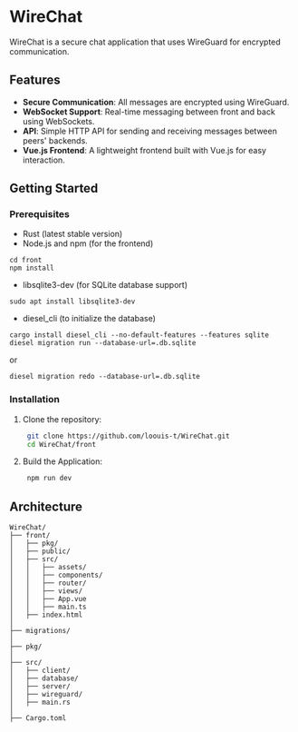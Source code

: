 # WireChat

WireChat is a secure chat application that uses WireGuard for encrypted communication.

## Features
- **Secure Communication**: All messages are encrypted using WireGuard.
- **WebSocket Support**: Real-time messaging between front and back using WebSockets.
- **API**: Simple HTTP API for sending and receiving messages between peers' backends.
- **Vue.js Frontend**: A lightweight frontend built with Vue.js for easy interaction.

## Getting Started
### Prerequisites
- Rust (latest stable version)
- Node.js and npm (for the frontend)
```
cd front
npm install
```
- libsqlite3-dev (for SQLite database support)
```
sudo apt install libsqlite3-dev
```
- diesel_cli (to initialize the database)
```
cargo install diesel_cli --no-default-features --features sqlite
diesel migration run --database-url=.db.sqlite 
```
or
```
diesel migration redo --database-url=.db.sqlite
```

### Installation
1. Clone the repository:
   ```bash
    git clone https://github.com/loouis-t/WireChat.git
    cd WireChat/front
    ```
2. Build the Application:
   ```bash
    npm run dev
    ```

## Architecture

```
WireChat/
├── front/
│   ├── pkg/
│   ├── public/
│   ├── src/
│   │   ├── assets/
│   │   ├── components/
│   │   ├── router/
│   │   ├── views/
│   │   ├── App.vue
│   │   ├── main.ts
│   ├── index.html
│
├── migrations/
│
├── pkg/
│
├── src/
│   ├── client/
│   ├── database/
│   ├── server/
│   ├── wireguard/
│   ├── main.rs
│
├── Cargo.toml

```